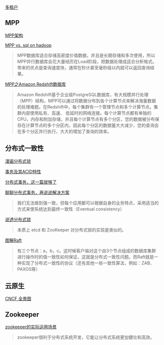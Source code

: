 [多租户](https://www.redhat.com/zh/topics/cloud-computing/what-is-multitenancy)

## MPP

[MPP架构](https://blog.csdn.net/ioteye/article/details/113452551)

[MPP vs. sql on hadoop](https://www.zhihu.com/question/27589901)
>MPP数据库适合存储高密度价值数据，并且是长期存储和多次使用，所以MPP并行数据库会花大量经历在Load阶段，把数据处理成适合分析格式。带来的优点是查询速度快，通常在秒计甚至毫秒级以内就可以返回查询结果。

[MPP之Amazon Redshift数据库](https://www.cnblogs.com/FengGeBlog/p/9816144.html)
>Amazon Redshift基于企业级PostgreSQL数据库，有大规模并行处理（MPP）结构，MPP可以通过将数据分布到各个计算节点来解决海量数据的处理难题。在Redshift中，每个集群有一个管理节点和多个计算节点。集群内部使用私有、高速、 低延时的网络连接。每个计算节点都有单独的CPU，内存和附加存储，并且每个计算节点有多个分区，您的数据被分布保存在计算节点的多个分区内，因此每个分区的数据量大大减少，您的查询会在多个分区并行执行，大大的增加了查询的效率。

## 分布式一致性

[漫画分布式锁](https://mp.weixin.qq.com/s/8fdBKAyHZrfHmSajXT_dnA)

[事务及其ACID特性](https://jiang-hao.com/articles/2019/backend-transactions-acid.html)

[分布式事务，这一篇就够了](https://xiaomi-info.github.io/2020/01/02/distributed-transaction/)

[聊聊分布式事务，再说说解决方案](https://www.cnblogs.com/savorboard/p/distributed-system-transaction-consistency.html)
>我们无法做到强一致，但每个应用都可以根据自身的业务特点，采用适当的方式来使系统达到最终一致性（Eventual consistency）

[说透分布式锁](https://xie.infoq.cn/article/d5d3f794a6f5866a7f4a0d082)
>本质上 etcd 和 ZooKeeper 对分布式锁的实现是类似的。

[图解Raft](https://juejin.cn/post/6844903847551303688)
>有三个节点：a，b，c。这时候客户端对这个由3个节点组成的数据库集群进行操作时的值一致性如何保证，这就是分布式一致性问题。而Raft就是一种实现了分布式一致性的协议（还有其他一些一致性算法，例如：ZAB、PAXOS等）

## 云原生

[CNCF 全景图](https://raw.githubusercontent.com/cncf/trailmap/master/CNCF_TrailMap_latest.png)

## Zookeeper

[zookeeper的实际运用场景](https://www.cnblogs.com/sharpxiajun/archive/2013/06/02/3113923.html)
>zookeeper很利于分布式系统开发，它能让分布式系统更加健壮和高效。
